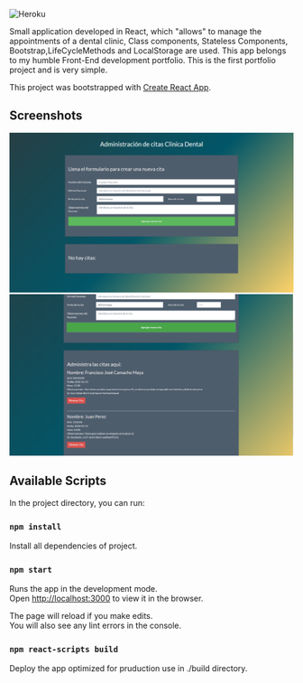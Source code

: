 ![Heroku](https://heroku-badge.herokuapp.com/?app=react-dental-clinic)

Small application developed in React, which "allows" to manage the appointments of a dental clinic, Class components, Stateless Components, Bootstrap,LifeCycleMethods and LocalStorage are used.
This app belongs to my humble Front-End development portfolio.
This is the first portfolio project and is very simple.

This project was bootstrapped with [Create React App](https://github.com/facebook/create-react-app).

## Screenshots
![Alt text](screenshots/Capture1.PNG?raw=true "Title")
![Alt text](screenshots/Capture2.PNG?raw=true "Title")

## Available Scripts

In the project directory, you can run:

### `npm install`
Install all dependencies of project.

### `npm start`

Runs the app in the development mode.<br />
Open [http://localhost:3000](http://localhost:3000) to view it in the browser.

The page will reload if you make edits.<br />
You will also see any lint errors in the console.

### `npm react-scripts build`

Deploy the app optimized for pruduction use in ./build directory.


